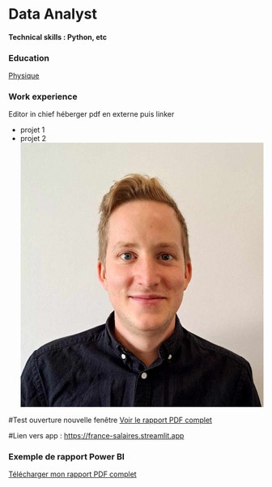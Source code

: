 # Data Analyst

#### Technical skills : Python, etc

### Education
[Physique](https://www.test.)

### Work experience
Editor in chief héberger pdf en externe puis linker
- projet 1
- projet 2
![testing](loumar.jpg)

#Test ouverture nouvelle fenêtre
<a href="https://louis-marechal.github.io/BusinessReport-PowerBI.pdf" target="_blank">Voir le rapport PDF complet</a>

#Lien vers app : https://france-salaires.streamlit.app

### Exemple de rapport Power BI
[Télécharger mon rapport PDF complet](https://louis-marechal.github.io/BusinessReport-PowerBI.pdf)
